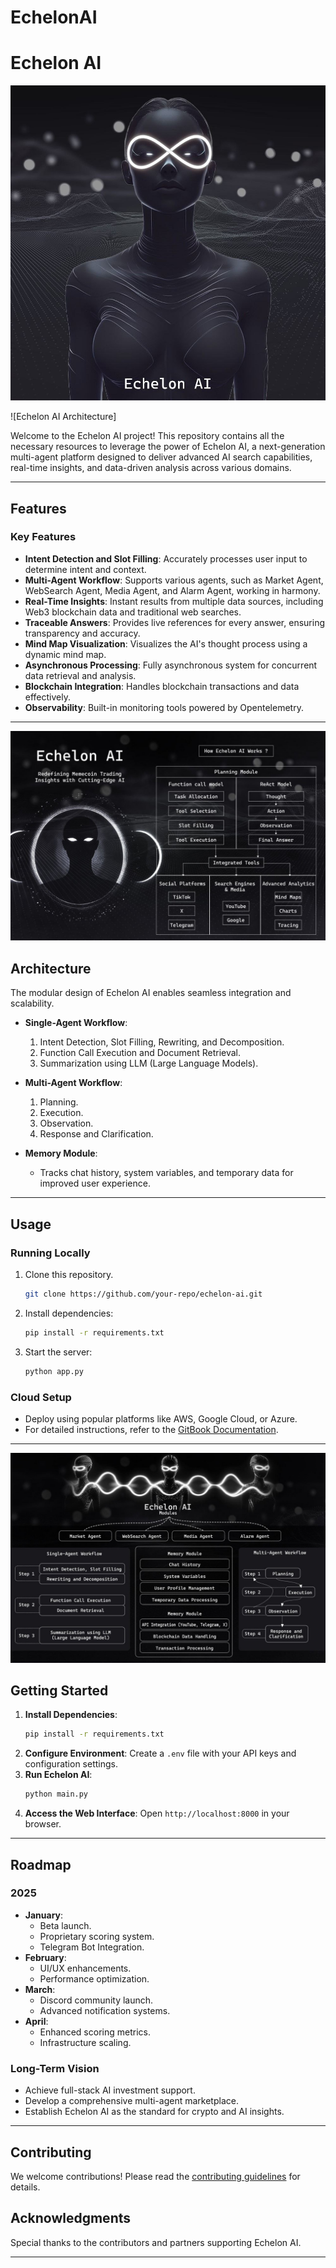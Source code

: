 # EchelonAI
# Echelon AI
![Echelon AI Architecture](https://github.com/EchelonAISol/EchelonAI/blob/main/IMG_9958.JPG)

![Echelon AI Architecture]

Welcome to the Echelon AI project! This repository contains all the necessary resources to leverage the power of Echelon AI, a next-generation multi-agent platform designed to deliver advanced AI search capabilities, real-time insights, and data-driven analysis across various domains.

---

## Features

### Key Features
- **Intent Detection and Slot Filling**: Accurately processes user input to determine intent and context.
- **Multi-Agent Workflow**: Supports various agents, such as Market Agent, WebSearch Agent, Media Agent, and Alarm Agent, working in harmony.
- **Real-Time Insights**: Instant results from multiple data sources, including Web3 blockchain data and traditional web searches.
- **Traceable Answers**: Provides live references for every answer, ensuring transparency and accuracy.
- **Mind Map Visualization**: Visualizes the AI's thought process using a dynamic mind map.
- **Asynchronous Processing**: Fully asynchronous system for concurrent data retrieval and analysis.
- **Blockchain Integration**: Handles blockchain transactions and data effectively.
- **Observability**: Built-in monitoring tools powered by Opentelemetry.

---
![Echelon AI Architecture](https://github.com/EchelonAISol/EchelonAI/blob/main/IMG_9961.JPG)

## Architecture

The modular design of Echelon AI enables seamless integration and scalability.

- **Single-Agent Workflow**:
  1. Intent Detection, Slot Filling, Rewriting, and Decomposition.
  2. Function Call Execution and Document Retrieval.
  3. Summarization using LLM (Large Language Models).

- **Multi-Agent Workflow**:
  1. Planning.
  2. Execution.
  3. Observation.
  4. Response and Clarification.

- **Memory Module**:
  - Tracks chat history, system variables, and temporary data for improved user experience.

---

## Usage

### Running Locally
1. Clone this repository.
   ```bash
   git clone https://github.com/your-repo/echelon-ai.git
   ```
2. Install dependencies:
   ```bash
   pip install -r requirements.txt
   ```
3. Start the server:
   ```bash
   python app.py
   ```

### Cloud Setup
- Deploy using popular platforms like AWS, Google Cloud, or Azure.
- For detailed instructions, refer to the [GitBook Documentation](insert_gitbook_link_here).

---
![Echelon AI Architecture](https://github.com/EchelonAISol/EchelonAI/blob/main/IMG_9963.JPG)

## Getting Started

1. **Install Dependencies**:
   ```bash
   pip install -r requirements.txt
   ```
2. **Configure Environment**: Create a `.env` file with your API keys and configuration settings.
3. **Run Echelon AI**:
   ```bash
   python main.py
   ```
4. **Access the Web Interface**: Open `http://localhost:8000` in your browser.

---

## Roadmap

### 2025
- **January**:
  - Beta launch.
  - Proprietary scoring system.
  - Telegram Bot Integration.
- **February**:
  - UI/UX enhancements.
  - Performance optimization.
- **March**:
  - Discord community launch.
  - Advanced notification systems.
- **April**:
  - Enhanced scoring metrics.
  - Infrastructure scaling.

### Long-Term Vision
- Achieve full-stack AI investment support.
- Develop a comprehensive multi-agent marketplace.
- Establish Echelon AI as the standard for crypto and AI insights.

---

## Contributing

We welcome contributions! Please read the [contributing guidelines](CONTRIBUTING.md) for details.


## Acknowledgments

Special thanks to the contributors and partners supporting Echelon AI.

---
